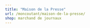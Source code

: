 ```yaml
---
title: "Maison de la Presse"
url: /moncoutant/maison-de-la-presse/
shop: marchand de journaux
---
```


